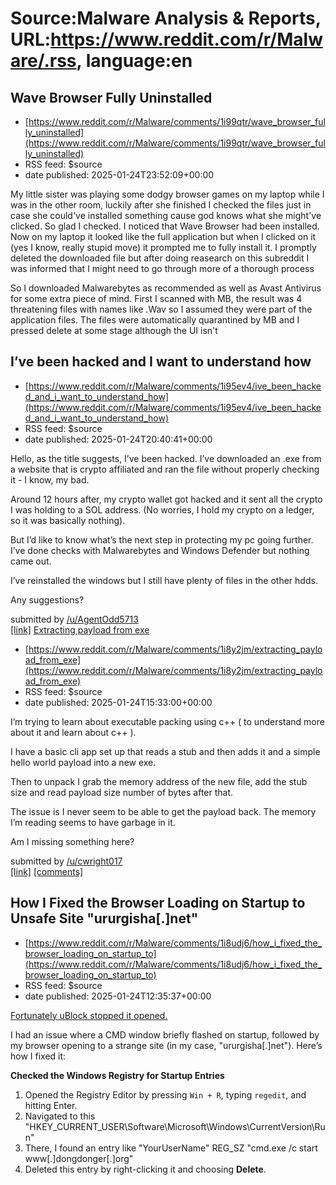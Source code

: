 # Source:Malware Analysis & Reports, URL:https://www.reddit.com/r/Malware/.rss, language:en

## Wave Browser Fully Uninstalled
 - [https://www.reddit.com/r/Malware/comments/1i99qtr/wave_browser_fully_uninstalled](https://www.reddit.com/r/Malware/comments/1i99qtr/wave_browser_fully_uninstalled)
 - RSS feed: $source
 - date published: 2025-01-24T23:52:09+00:00

<!-- SC_OFF --><div class="md"><p>My little sister was playing some dodgy browser games on my laptop while I was in the other room, luckily after she finished I checked the files just in case she could&#39;ve installed something cause god knows what she might&#39;ve clicked. So glad I checked. I noticed that Wave Browser had been installed. Now on my laptop it looked like the full application but when I clicked on it (yes I know, really stupid move) it prompted me to fully install it. I promptly deleted the downloaded file but after doing reasearch on this subreddit I was informed that I might need to go through more of a thorough process</p> <p>So I downloaded Malwarebytes as recommended as well as Avast Antivirus for some extra piece of mind. First I scanned with MB, the result was 4 threatening files with names like .Wav so I assumed they were part of the application files. The files were automatically quarantined by MB and I pressed delete at some stage although the UI isn&#39;t 

## I’ve been hacked and I want to understand how
 - [https://www.reddit.com/r/Malware/comments/1i95ev4/ive_been_hacked_and_i_want_to_understand_how](https://www.reddit.com/r/Malware/comments/1i95ev4/ive_been_hacked_and_i_want_to_understand_how)
 - RSS feed: $source
 - date published: 2025-01-24T20:40:41+00:00

<!-- SC_OFF --><div class="md"><p>Hello, as the title suggests, I’ve been hacked. I’ve downloaded an .exe from a website that is crypto affiliated and ran the file without properly checking it - I know, my bad. </p> <p>Around 12 hours after, my crypto wallet got hacked and it sent all the crypto I was holding to a SOL address. (No worries, I hold my crypto on a ledger, so it was basically nothing). </p> <p>But I’d like to know what’s the next step in protecting my pc going further. I’ve done checks with Malwarebytes and Windows Defender but nothing came out. </p> <p>I’ve reinstalled the windows but I still have plenty of files in the other hdds. </p> <p>Any suggestions? </p> </div><!-- SC_ON --> &#32; submitted by &#32; <a href="https://www.reddit.com/user/AgentOdd5713"> /u/AgentOdd5713 </a> <br/> <span><a href="https://www.reddit.com/r/Malware/comments/1i95ev4/ive_been_hacked_and_i_want_to_understand_how/">[link]</a></span> &#32; <span><a href="https://www.reddit.com/r/Malware/comme

## Extracting payload from exe
 - [https://www.reddit.com/r/Malware/comments/1i8y2jm/extracting_payload_from_exe](https://www.reddit.com/r/Malware/comments/1i8y2jm/extracting_payload_from_exe)
 - RSS feed: $source
 - date published: 2025-01-24T15:33:00+00:00

<!-- SC_OFF --><div class="md"><p>I’m trying to learn about executable packing using c++ ( to understand more about it and learn about c++ ).</p> <p>I have a basic cli app set up that reads a stub and then adds it and a simple hello world payload into a new exe. </p> <p>Then to unpack I grab the memory address of the new file, add the stub size and read payload size number of bytes after that. </p> <p>The issue is I never seem to be able to get the payload back. The memory I’m reading seems to have garbage in it. </p> <p>Am I missing something here?</p> </div><!-- SC_ON --> &#32; submitted by &#32; <a href="https://www.reddit.com/user/cwright017"> /u/cwright017 </a> <br/> <span><a href="https://www.reddit.com/r/Malware/comments/1i8y2jm/extracting_payload_from_exe/">[link]</a></span> &#32; <span><a href="https://www.reddit.com/r/Malware/comments/1i8y2jm/extracting_payload_from_exe/">[comments]</a></span>

## How I Fixed the Browser Loading on Startup to Unsafe Site "ururgisha[.]net"
 - [https://www.reddit.com/r/Malware/comments/1i8udj6/how_i_fixed_the_browser_loading_on_startup_to](https://www.reddit.com/r/Malware/comments/1i8udj6/how_i_fixed_the_browser_loading_on_startup_to)
 - RSS feed: $source
 - date published: 2025-01-24T12:35:37+00:00

<!-- SC_OFF --><div class="md"><p><a href="https://preview.redd.it/mnmuu2x9kxee1.png?width=889&amp;format=png&amp;auto=webp&amp;s=b31d93490e69c0a715ca23fcc4634122abbf0069">Fortunately uBlock stopped it opened.</a></p> <p>I had an issue where a CMD window briefly flashed on startup, followed by my browser opening to a strange site (in my case, &quot;ururgisha[.]net&quot;). Here’s how I fixed it:</p> <p><strong>Checked the Windows Registry for Startup Entries</strong></p> <ol> <li>Opened the Registry Editor by pressing <code>Win + R</code>, typing <code>regedit</code>, and hitting Enter.</li> <li>Navigated to this &quot;HKEY_CURRENT_USER\Software\Microsoft\Windows\CurrentVersion\Run&quot;</li> <li>There, I found an entry like &quot;YourUserName&quot; REG_SZ &quot;cmd.exe /c start www[.]dongdonger[.]org&quot;</li> <li>Deleted this entry by right-clicking it and choosing <strong>Delete</strong>.</li> </ol> <p><a href="https://preview.redd.it/mcdkuy1mkxee1.png?width=1423&amp;format=png&am

